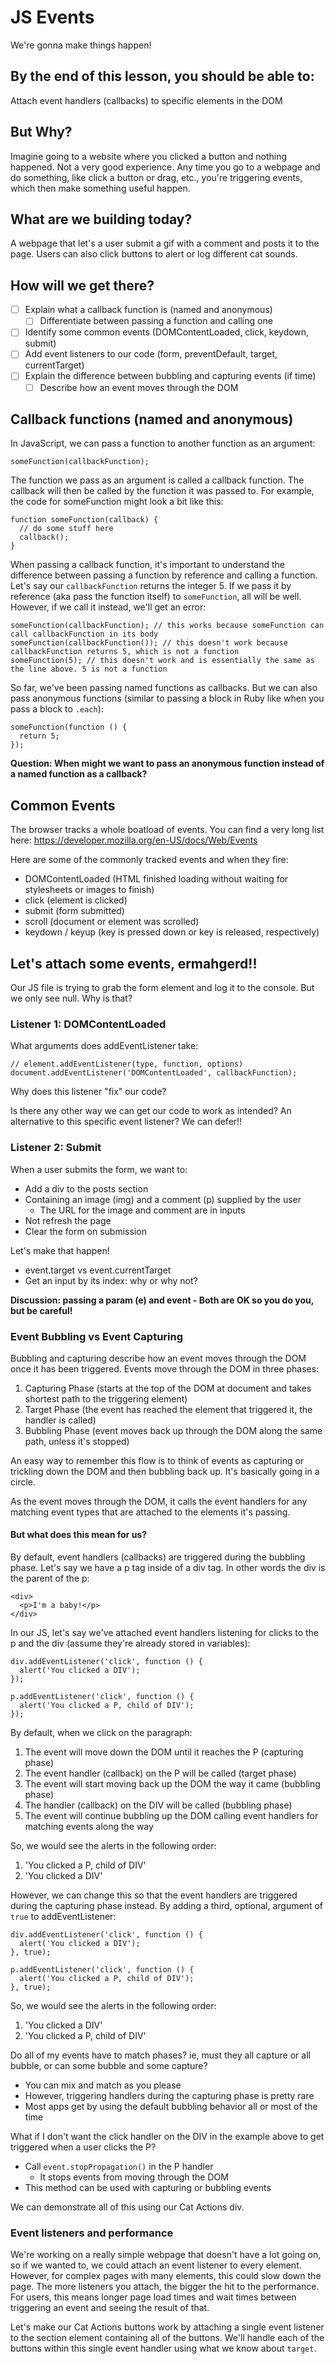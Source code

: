 # JS Events
We're gonna make things happen!


## By the end of this lesson, you should be able to:
Attach event handlers (callbacks) to specific elements in the DOM

## But Why?
Imagine going to a website where you clicked a button and nothing happened. Not a very good experience. Any time you go to a webpage and do something, like click a button or drag, etc., you're triggering events, which then make something useful happen.

## What are we building today?
A webpage that let's a user submit a gif with a comment and posts it to the page. Users can also click buttons to alert or log different cat sounds.

## How will we get there?
- [ ] Explain what a callback function is (named and anonymous)
    - [ ] Differentiate between passing a function and calling one
- [ ] Identify some common events (DOMContentLoaded, click, keydown, submit)
- [ ] Add event listeners to our code (form, preventDefault, target, currentTarget)
- [ ] Explain the difference between bubbling and capturing events (if time)
    - [ ] Describe how an event moves through the DOM

## Callback functions (named and anonymous)
In JavaScript, we can pass a function to another function as an argument:
```
someFunction(callbackFunction);
```

The function we pass as an argument is called a callback function. The callback will then be called by the function it was passed to. For example, the code for someFunction might look a bit like this:
```
function someFunction(callback) {
  // do some stuff here
  callback();
}
```

When passing a callback function, it's important to understand the difference between passing a function by reference and calling a function. Let's say our `callbackFunction` returns the integer 5. If we pass it by reference (aka pass the function itself) to `someFunction`, all will be well. However, if we call it instead, we'll get an error:
```
someFunction(callbackFunction); // this works because someFunction can call callbackFunction in its body
someFunction(callbackFunction()); // this doesn't work because callbackFunction returns 5, which is not a function
someFunction(5); // this doesn't work and is essentially the same as the line above. 5 is not a function
```

So far, we've been passing named functions as callbacks. But we can also pass anonymous functions (similar to passing a block in Ruby like when you pass a block to `.each`):
```
someFunction(function () {
  return 5;
});
```

**Question: When might we want to pass an anonymous function instead of a named function as a callback?**

## Common Events
The browser tracks a whole boatload of events. You can find a very long list here: https://developer.mozilla.org/en-US/docs/Web/Events

Here are some of the commonly tracked events and when they fire:
* DOMContentLoaded (HTML finished loading without waiting for stylesheets or images to finish)
* click (element is clicked)
* submit (form submitted)
* scroll (document or element was scrolled)
* keydown / keyup (key is pressed down or key is released, respectively)

## Let's attach some events, ermahgerd!!
Our JS file is trying to grab the form element and log it to the console. But we only see null. Why is that?

### Listener 1: DOMContentLoaded
What arguments does addEventListener take:
```
// element.addEventListener(type, function, options)
document.addEventListener('DOMContentLoaded', callbackFunction);
```

Why does this listener "fix" our code?

Is there any other way we can get our code to work as intended? An alternative to this specific event listener?
We can defer!!

### Listener 2: Submit
When a user submits the form, we want to:
* Add a div to the posts section
* Containing an image (img) and a comment (p) supplied by the user
    * The URL for the image and comment are in inputs
* Not refresh the page
* Clear the form on submission

Let's make that happen!

* event.target vs event.currentTarget
* Get an input by its index: why or why not?

**Discussion: passing a param (e) and event - Both are OK so you do you, but be careful!**

### Event Bubbling vs Event Capturing
Bubbling and capturing describe how an event moves through the DOM once it has been triggered. Events move through the DOM in three phases: 
1. Capturing Phase (starts at the top of the DOM at document and takes shortest path to the triggering element)
2. Target Phase (the event has reached the element that triggered it, the handler is called)
3. Bubbling Phase (event moves back up through the DOM along the same path, unless it's stopped)

An easy way to remember this flow is to think of events as capturing or trickling down the DOM and then bubbling back up. It's basically going in a  circle.

As the event moves through the DOM, it calls the event handlers for any matching event types that are attached to the elements it's passing.

#### But what does this mean for us?
By default, event handlers (callbacks) are triggered during the bubbling phase. Let's say we have a p tag inside of a div tag. In other words the div is the parent of the p:
```
<div>
  <p>I'm a baby!</p>
</div>
```

In our JS, let's say we've attached event handlers listening for clicks to the p and the div (assume they're already stored in variables):
```
div.addEventListener('click', function () {
  alert('You clicked a DIV');
});

p.addEventListener('click', function () {
  alert('You clicked a P, child of DIV');
});
```

By default, when we click on the paragraph:
1. The event will move down the DOM until it reaches the P (capturing phase)
2. The event handler (callback) on the P will be called (target phase)
3. The event will start moving back up the DOM the way it came (bubbling phase)
4. The handler (callback) on the DIV will be called (bubbling phase)
5. The event will continue bubbling up the DOM calling event handlers for matching events along the way

So, we would see the alerts in the following order:
1. 'You clicked a P, child of DIV'
2. 'You clicked a DIV'

However, we can change this so that the event handlers are triggered during the capturing phase instead. By adding a third, optional, argument of `true` to addEventListener: 
```
div.addEventListener('click', function () {
  alert('You clicked a DIV');
}, true);

p.addEventListener('click', function () {
  alert('You clicked a P, child of DIV');
}, true);
```

So, we would see the alerts in the following order:
1. 'You clicked a DIV'
2. 'You clicked a P, child of DIV'

Do all of my events have to match phases? ie, must they all capture or all bubble, or can some bubble and some capture?
- You can mix and match as you please
- However, triggering handlers during the capturing phase is pretty rare
- Most apps get by using the default bubbling behavior all or most of the time

What if I don't want the click handler on the DIV in the example above to get triggered when a user clicks the P?
- Call `event.stopPropagation()` in the P handler
    - It stops events from moving through the DOM
- This method can be used with capturing or bubbling events

We can demonstrate all of this using our Cat Actions div.

### Event listeners and performance
We're working on a really simple webpage that doesn't have a lot going on, so if we wanted to, we could attach an event listener to every element. However, for complex pages with many elements, this could slow down the page. The more listeners you attach, the bigger the hit to the performance. For users, this means longer page load times and wait times between triggering an event and seeing the result of that.

Let's make our Cat Actions buttons work by attaching a single event listener to the section element containing all of the buttons. We'll handle each of the buttons within this single event handler using what we know about `target`.
